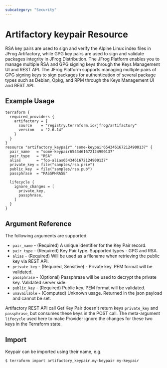 ```yaml
---
subcategory: "Security"
---
```

# Artifactory keypair Resource

RSA key pairs are used to sign and verify the Alpine Linux index files in JFrog Artifactory, while GPG key pairs are 
used to sign and validate packages integrity in JFrog Distribution. The JFrog Platform enables you to manage multiple 
RSA and GPG signing keys through the Keys Management UI and REST API. The JFrog Platform supports managing multiple 
pairs of GPG signing keys to sign packages for authentication of several package types such as Debian, Opkg, and RPM 
through the Keys Management UI and REST API.

## Example Usage

```hcl
terraform {
  required_providers {
    artifactory = {
      source    = "registry.terraform.io/jfrog/artifactory"
      version   = "2.6.14"
    }
  }
}
resource "artifactory_keypair" "some-keypair6543461672124900137" {
  pair_name   = "some-keypair6543461672124900137"
  pair_type   = "RSA"
  alias       = "foo-alias6543461672124900137"
  private_key = file("samples/rsa.priv")
  public_key  = file("samples/rsa.pub")
  passphrase  = "PASSPHRASE"
  
  lifecycle {
    ignore_changes = [
      private_key,
      passphrase,
    ]
  }
}
```

## Argument Reference

The following arguments are supported:

* `pair_name` - (Required) A unique identifier for the Key Pair record.
* `pair_type` - (Required) Key Pair type. Supported types - GPG and RSA.
* `alias` - (Required) Will be used as a filename when retrieving the public key via REST API.
* `private_key` - (Required, Sensitive)  - Private key. PEM format will be validated.
* `passphrase` - (Optional) Passphrase will be used to decrypt the private key. Validated server side.
* `public_key` - (Required) Public key. PEM format will be validated.
* `unavailable` - (Computed) Unknown usage. Returned in the json payload and cannot be set.

Artifactory REST API call Get Key Pair doesn't return keys `private_key` and `passphrase`, but consumes these keys in the POST call.
The meta-argument `lifecycle` used here to make Provider ignore the changes for these two keys in the Terraform state.

## Import

Keypair can be imported using their name, e.g.

```
$ terraform import artifactory_keypair.my-keypair my-keypair
```